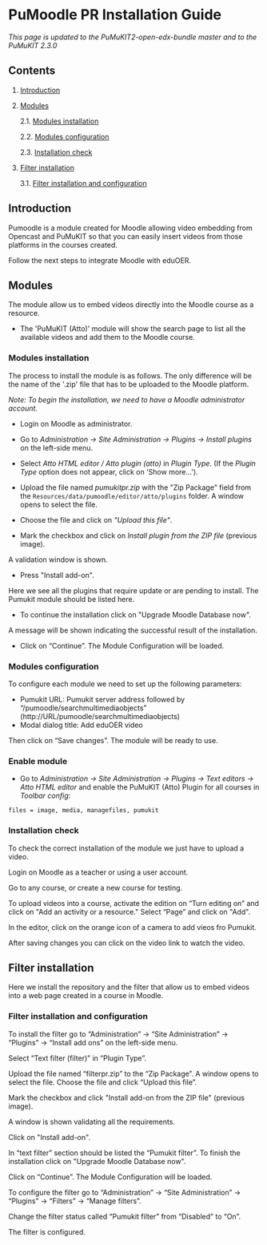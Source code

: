 # PuMoodle PR Installation Guide

*This page is updated to the PuMuKIT2-open-edx-bundle master and to the PuMuKIT 2.3.0*

## Contents

1. [Introduction](#introduction)

2. [Modules](#modules)

    2.1. [Modules installation](#modules-installation-and-configuration)

    2.2. [Modules configuration](#modules-configuration)

    2.3. [Installation check](#installation-check)

3. [Filter installation](#filter-installation)

    3.1. [Filter installation and configuration](#filter-installation-and-configuration)


## Introduction

Pumoodle is a module created for Moodle allowing video embedding from Opencast and
PuMuKIT so that you can easily insert videos from those platforms in the courses created.

Follow the next steps to integrate Moodle with eduOER.

## Modules

The module allow us to embed videos directly into the Moodle course as a resource.
* The 'PuMuKIT (Atto)' module will show the search page to list all the available videos and add them to the Moodle course.

### Modules installation

The process to install the module is as follows. The only difference will be the name of the '.zip' file that has to be uploaded to the Moodle platform.

*Note: To begin the installation, we need to have a Moodle administrator account.*

* Login on Moodle as administrator.

* Go to *Administration -> Site Administration -> Plugins -> Install plugins* on the left-side
menu.

* Select *Atto HTML editor / Atto plugin (atto)* in *Plugin Type*. (If the *Plugin Type* option does not appear, click on 'Show more...').

* Upload the file named *pumukitpr.zip* with the "Zip Package" field from the `Resources/data/pumoodle/editor/atto/plugins` folder. A window opens to select the file.

* Choose the file and click on *"Upload this file"*.

* Mark the checkbox and click on *Install plugin from the ZIP file* (previous image).

A validation window is shown.

* Press "Install add-on".

Here we see all the plugins that require update or are pending to install. The Pumukit module
should be listed here.

* To continue the installation click on "Upgrade Moodle Database now".

A message will be shown indicating the successful result of the installation.

* Click on “Continue”. The Module Configuration will be loaded.

### Modules configuration

To configure each module we need to set up the following parameters:
- Pumukit URL: Pumukit server address followed by “/pumoodle/searchmultimediaobjects”
(http://URL/pumoodle/searchmultimediaobjects)
- Modal dialog title: Add eduOER video

Then click on “Save changes”. The module will be ready to use.

### Enable module

* Go to *Administration -> Site Administration -> Plugins -> Text editors -> Atto HTML editor* and enable the PuMuKIT (Atto) Plugin for all courses in *Toolbar config*:
```
files = image, media, managefiles, pumukit
```

### Installation check

To check the correct installation of the module we just have to upload a video.

Login on Moodle as a teacher or using a user account.

Go to any course, or create a new course for testing.

To upload videos into a course, activate the edition on “Turn editing on” and click on "Add an
activity or a resource." Select “Page” and click on "Add".

In the editor, click on the orange icon of a camera to add vieos fro Pumukit.

After saving changes you can click on the video link to watch the video.


## Filter installation

Here we install the repository and the filter that allow us to embed videos into a web page
created in a course in Moodle.


### Filter installation and configuration

To install the filter go to “Administration” -> “Site Administration” -> “Plugins” -> “Install add ons”
on the left-side menu.

Select “Text filter (filter)” in “Plugin Type”.

Upload the file named “filterpr.zip” to the “Zip Package”. A window opens to select the file. Choose
the file and click “Upload this file”.

Mark the checkbox and click "Install add-on from the ZIP file" (previous image).

A window is shown validating all the requirements.

Click on "Install add-on".

In “text filter” section should be listed the “Pumukit filter”. To finish the installation click on
"Upgrade Moodle Database now".

Click on “Continue”. The Module Configuration will be loaded.

To configure the filter go to “Administration” -> “Site Administration” -> “Plugins” -> “Filters”
-> “Manage filters”.

Change the filter status called “Pumukit filter” from “Disabled” to “On”.

The filter is configured.
